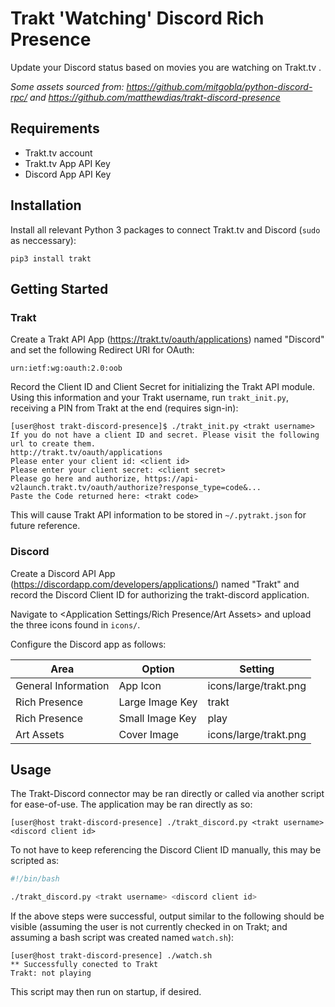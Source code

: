 # Trakt 'Watching' Discord Rich Presence
Update your Discord status based on movies you are watching on Trakt.tv .

_Some assets sourced from: https://github.com/mitgobla/python-discord-rpc/ and https://github.com/matthewdias/trakt-discord-presence_

## Requirements
- Trakt.tv account
- Trakt.tv App API Key
- Discord App API Key

## Installation
Install all relevant Python 3 packages to connect Trakt.tv and Discord (`sudo` as neccessary):

```pip3 install trakt```

## Getting Started
### Trakt
Create a Trakt API App (https://trakt.tv/oauth/applications) named "Discord" and set the following Redirect URI for OAuth:

```urn:ietf:wg:oauth:2.0:oob```

Record the Client ID and Client Secret for initializing the Trakt API module. Using this information and your Trakt username, run `trakt_init.py`, receiving a PIN from Trakt at the end (requires sign-in):
```
[user@host trakt-discord-presence]$ ./trakt_init.py <trakt username>
If you do not have a client ID and secret. Please visit the following url to create them.
http://trakt.tv/oauth/applications
Please enter your client id: <client id>
Please enter your client secret: <client secret>
Please go here and authorize, https://api-v2launch.trakt.tv/oauth/authorize?response_type=code&...
Paste the Code returned here: <trakt code>
```

This will cause Trakt API information to be stored in `~/.pytrakt.json` for future reference.

### Discord
Create a Discord API App (https://discordapp.com/developers/applications/) named "Trakt" and record the Discord Client ID for authorizing the trakt-discord application.

Navigate to <Application Settings/Rich Presence/Art Assets> and upload the three icons found in `icons/`.

Configure the Discord app as follows:

Area | Option | Setting
---- | ------ | -------
General Information | App Icon | icons/large/trakt.png
Rich Presence | Large Image Key | trakt
Rich Presence | Small Image Key | play
Art Assets | Cover Image | icons/large/trakt.png

## Usage
The Trakt-Discord connector may be ran directly or called via another script for ease-of-use. The application may be ran directly as so:
````
[user@host trakt-discord-presence] ./trakt_discord.py <trakt username> <discord client id>
````

To not have to keep referencing the Discord Client ID manually, this may be scripted as:
````bash
#!/bin/bash

./trakt_discord.py <trakt username> <discord client id>
````

If the above steps were successful, output similar to the following should be visible (assuming the user is not currently checked in on Trakt; and assuming a bash script was created named `watch.sh`):
````
[user@host trakt-discord-presence] ./watch.sh
** Successfully conected to Trakt
Trakt: not playing
````

This script may then run on startup, if desired.
